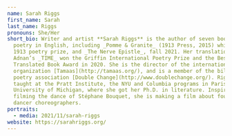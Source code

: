 ```yaml
---
name: Sarah Riggs
first_name: Sarah
last_name: Riggs
pronouns: She/Her
short_bio: Writer and artist **Sarah Riggs** is the author of seven books of
  poetry in English, including _Pomme & Granite_ (1913 Press, 2015) which won a
  1913 poetry prize, and _The Nerve Epistle_, fall 2021. Her translation of Etel
  Adnan’s _TIME_ won the Griffin International Poetry Prize and the Best
  Translated Book Award in 2020. She is the director of the international arts
  organization [Tamaas](http://tamaas.org/), and is a member of the bilingual
  poetry association [Double Change](http://www.doublechange.org/). Riggs has
  taught at the Pratt Institute, the NYU and Columbia programs in Paris, and the
  University of Michigan, where she got her Ph.D. in literature. Inspired by
  filming the dance of Stéphane Bouquet, she is making a film about four NY
  dancer choreographers.
portraits:
  - media: 2021/11/sarah-riggs
website: https://sarahriggs.org/
---
```

